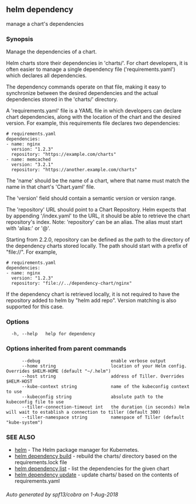 ## helm dependency

manage a chart's dependencies

### Synopsis


Manage the dependencies of a chart.

Helm charts store their dependencies in 'charts/'. For chart developers, it is
often easier to manage a single dependency file ('requirements.yaml')
which declares all dependencies.

The dependency commands operate on that file, making it easy to synchronize
between the desired dependencies and the actual dependencies stored in the
'charts/' directory.

A 'requirements.yaml' file is a YAML file in which developers can declare chart
dependencies, along with the location of the chart and the desired version.
For example, this requirements file declares two dependencies:

    # requirements.yaml
    dependencies:
    - name: nginx
      version: "1.2.3"
      repository: "https://example.com/charts"
    - name: memcached
      version: "3.2.1"
      repository: "https://another.example.com/charts"

The 'name' should be the name of a chart, where that name must match the name
in that chart's 'Chart.yaml' file.

The 'version' field should contain a semantic version or version range.

The 'repository' URL should point to a Chart Repository. Helm expects that by
appending '/index.yaml' to the URL, it should be able to retrieve the chart
repository's index. Note: 'repository' can be an alias. The alias must start
with 'alias:' or '@'.

Starting from 2.2.0, repository can be defined as the path to the directory of
the dependency charts stored locally. The path should start with a prefix of
"file://". For example,

    # requirements.yaml
    dependencies:
    - name: nginx
      version: "1.2.3"
      repository: "file://../dependency-chart/nginx"

If the dependency chart is retrieved locally, it is not required to have the
repository added to helm by "helm add repo". Version matching is also supported
for this case.


### Options

```
  -h, --help   help for dependency
```

### Options inherited from parent commands

```
      --debug                           enable verbose output
      --home string                     location of your Helm config. Overrides $HELM-HOME (default "~/.helm")
      --host string                     address of Tiller. Overrides $HELM-HOST
      --kube-context string             name of the kubeconfig context to use
      --kubeconfig string               absolute path to the kubeconfig file to use
      --tiller-connection-timeout int   the duration (in seconds) Helm will wait to establish a connection to tiller (default 300)
      --tiller-namespace string         namespace of Tiller (default "kube-system")
```

### SEE ALSO

* [helm](../../helm/#helm)	 - The Helm package manager for Kubernetes.
* [helm dependency build](../../helm/#helm-dependency-build)	 - rebuild the charts/ directory based on the requirements.lock file
* [helm dependency list](../../helm/#helm-dependency-list)	 - list the dependencies for the given chart
* [helm dependency update](../../helm/#helm-dependency-update)	 - update charts/ based on the contents of requirements.yaml

###### Auto generated by spf13/cobra on 1-Aug-2018
